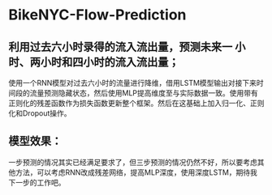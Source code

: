 # BikeNYC-Flow-Prediction
## 利用过去六小时录得的流入流出量，预测未来一 小时、两小时和四小时的流入流出量；
使用一个RNN模型对过去六小时的流量进行降维，借用LSTM模型输出对接下来时间段的流量预测隐藏状态，然后使用MLP提高维度至与实际数据一致。使用带有正则化的残差函数作为损失函数更新整个框架。然后在这基础上加入归一化、正则化和Dropout操作。
## 模型效果：
一步预测的情况其实已经满足要求了，但三步预测的情况仍然不好，所以要考虑其他方法，可以考虑RNN改成残差网络，提高MLP深度，使用深度LSTM，期待我下一步的工作吧。
